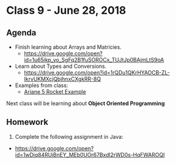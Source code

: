 # Class 9 - June 28, 2018

## Agenda

* Finish learning about Arrays and Matricies.
  * https://drive.google.com/open?id=1u65ikp_yo_SgFq2B1fuSOROCx_TUJtJp0BAjmLtS9oA
* Learn about Types and Conversions.
  * https://drive.google.com/open?id=1rQDu1QKrHYAOCB-ZL-IkrvUKMXcjQbjhnxCXgkRR-8Q
* Examples from class:
  * [Ariane 5 Rocket Example](Rocket.java)

Next class will be learning about **Object Oriented Programming**

## Homework

1. Complete the following assignment in Java:
  * https://drive.google.com/open?id=1wDiq84RUiBnEY_MEb0UOr67BxdI2rWD0s-HqFWAROQI